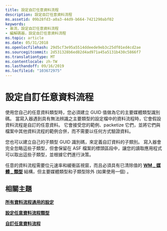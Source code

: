 ```yaml
---
title: 設定自訂任意資料流程
description: 設定自訂任意資料流程
ms.assetid: 09b28fd3-a0a3-44d9-b664-7421290abf02
keywords:
- 串流，設定自訂任意資料流程
- 編解碼器，設定自訂任意資料流程
ms.topic: article
ms.date: 05/31/2018
ms.openlocfilehash: 29d5cf3e95a5514ddeede9eb3c25df01ed4cd2ae
ms.sourcegitcommit: 2d531328b6ed82d4ad971a45a5131b430c5866f7
ms.translationtype: MT
ms.contentlocale: zh-TW
ms.lasthandoff: 09/16/2019
ms.locfileid: "103672975"
---
```

# <a name="configuring-custom-arbitrary-streams"></a>設定自訂任意資料流程

使用您自己的任意資料類型時，您必須建立 GUID 值做為它的主要媒體類型識別碼。 當寫入器遇到具有無法辨識之主要類型的設定檔中的資料流程時，它會假設資料流程是自訂的任意資料。 它會接受您的範例、packetize 它們，並將它們與檔案中其他資料流程的範例合併，而不需要以任何方式驗證資料。

您也可以建立自己的子類型 GUID 識別碼，來定義自訂資料的子類別。 寫入器會完全忽略這些子類型，但會保留在 ASF 檔案的標頭區段中，讓您的讀取應用程式可以取出這些子類型，並根據它們進行決策。

任意的資料流程需要位元速率和緩衝區視窗，而且必須具有已清除值的 [**WM \_ 媒體 \_ 類型**](/previous-versions/windows/desktop/api/wmsdkidl/ns-wmsdkidl-wm_media_type) 結構，但主要媒體類型和子類型除外 (如果使用一個) 。

## <a name="related-topics"></a>相關主題

<dl> <dt>

[**所有資料流程通用的設定**](configuration-common-to-all-streams.md)
</dt> <dt>

[**設定任意資料流程類型**](configuring-arbitrary-stream-types.md)
</dt> <dt>

[**自訂任意資料流程**](custom-arbitrary-data-streams.md)
</dt> </dl>

 

 




